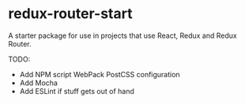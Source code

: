 # redux-router-start
A starter package for use in projects that use React, Redux and Redux Router.

TODO:
- Add NPM script WebPack PostCSS configuration
- Add Mocha
- Add ESLint if stuff gets out of hand
